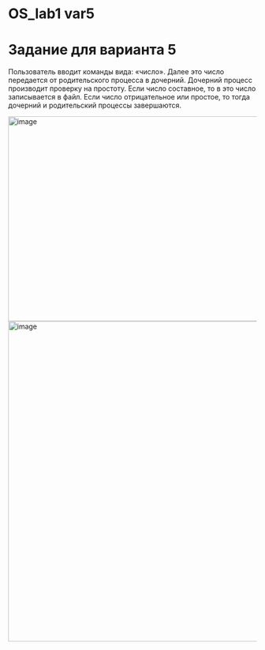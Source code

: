 # OS_lab1 var5

# Задание для варианта 5

Пользователь вводит команды вида: «число<endline>». Далее это число передается от
родительского процесса в дочерний. Дочерний процесс производит проверку на простоту. Если
число составное, то в это число записывается в файл. Если число отрицательное или простое, то
тогда дочерний и родительский процессы завершаются.


<img width="615" height="415" alt="image" src="https://github.com/user-attachments/assets/11efa22d-5eb7-4055-bdd3-334816572e30" />


<img width="638" height="649" alt="image" src="https://github.com/user-attachments/assets/1ec3f506-9818-4d5f-8ea2-621f3b843625" />


